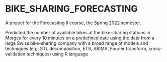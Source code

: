 # BIKE_SHARING_FORECASTING

A project for the Forecasting II course, the Spring 2022 semester.

Predicted the number of available bikes at the bike-sharing stations in Morges for every 10 minutes on a predefined date using the data from a large Swiss bike-sharing company with a broad range of models and techniques (e.g. STL decomposition, ETS, ARIMA, Fourier transform, cross-validation techniques) using R language
